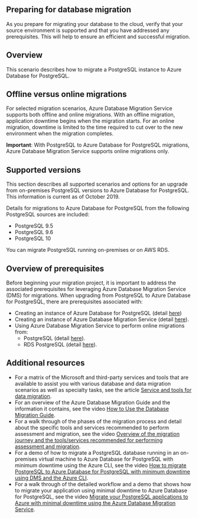 ## Preparing for database migration

As you prepare for migrating your database to the cloud, verify that your source environment is supported and that you have addressed any prerequisites. This will help to ensure an efficient and successful migration.

## Overview

This scenario describes how to migrate a PostgreSQL instance to Azure Database for PostgreSQL.

## Offline versus online migrations

For selected migration scenarios, Azure Database Migration Service supports both offline and online migrations. With an offline migration, application downtime begins when the migration starts. For an online migration, downtime is limited to the time required to cut over to the new environment when the migration completes.

**Important**: With PostgreSQL to Azure Database for PostgreSQL migrations, Azure Database Migration Service supports online migrations only.

## Supported versions

This section describes all supported scenarios and options for an upgrade from on-premises PostgreSQL versions to Azure Database for PostgreSQL. This information is current as of October 2019.

Details for migrations to Azure Database for PostgreSQL from the following PostgreSQL sources are included:

* PostgreSQL 9.5
* PostgreSQL 9.6
* PostgreSQL 10

You can migrate PostgreSQL running on-premises or on AWS RDS.

## Overview of prerequisites

Before beginning your migration project, it is important to address the associated prerequisites for leveraging Azure Database Migration Service (DMS) for migrations. When upgrading from PostgreSQL to Azure Database for PostgreSQL, there are prerequisites associated with:

* Creating an instance of Azure Database for PostgreSQL (detail [here](https://docs.microsoft.com/azure/postgresql/quickstart-create-server-database-portal))
* Creating an instance of Azure Database Migration Service (detail [here](https://docs.microsoft.com/azure/dms/pre-reqs)).
* Using Azure Database Migration Service to perform online migrations from:
  * PostgreSQL (detail [here](https://docs.microsoft.com/azure/dms/tutorial-postgresql-azure-postgresql-online#prerequisites)).
  * RDS PostgreSQL (detail [here](https://docs.microsoft.com/azure/dms/tutorial-rds-postgresql-server-azure-db-for-postgresql-online#prerequisites)).

## Additional resources

* For a matrix of the Microsoft and third-party services and tools that are available to assist you with various database and data migration scenarios as well as specialty tasks, see the article [Service and tools for data migration](https://docs.microsoft.com/azure/dms/dms-tools-matrix).
* For an overview of the Azure Database Migration Guide and the information it contains, see the video [How to Use the Database Migration Guide](https://azure.microsoft.com/resources/videos/how-to-use-the-azure-database-migration-guide/).
* For a walk through of the phases of the migration process and detail about the specific tools and services recommended to perform assessment and migration, see the video [Overview of the migration journey and the tools/services recommended for performing assessment and migration](https://azure.microsoft.com/resources/videos/overview-of-migration-and-recommended-tools-services/).
* For a demo of how to migrate a PostgreSQL database running in an on-premises virtual machine to Azure Database for PostgreSQL with minimum downtime using the Azure CLI, see the video [How to migrate PostgreSQL to Azure Database for PostgreSQL with minimum downtime using DMS and the Azure CLI](https://azure.microsoft.com/resources/videos/how-to-migrate-postgresql-to-azure-postgresql-online-dms-and-cli/).
* For a walk through of the detailed workflow and a demo that shows how to migrate your application using minimal downtime to Azure Database for PostgreSQL, see the video [Migrate your PostgreSQL applications to Azure with minimal downtime using the Azure Database Migration Service](https://azure.microsoft.com/resources/videos/postg-migrate-vid/).
